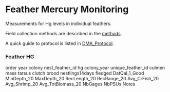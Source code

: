 # Feather Mercury Monitoring

Measurements for Hg levels in individual feathers. 

Field collection methods are described in the [methods](https://everglades-wading-bird-data.netlify.app/).

A quick guide to protocol is listed in [DMA_Protocol](../SiteandMethods/DMA_Protocol.md).

### Feather HG
order
year
colony
nest_feather_id
hg
colony_year
unique_feather_id
culmen
mass
tarsus
clutch
brood
nestlings14days
fledged
DatQal_1_Good
MinDepth_20
MaxDepth_20
RecLength_20
RecRange_20
Avg_CrFish_20
Avg_Shrimp_20
Avg_TotBiomass_20
NbGages
NbPSUs
Notes

